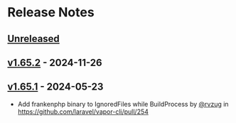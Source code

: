 # Release Notes

## [Unreleased](https://github.com/laravel/vapor-cli/compare/v1.65.2...master)

## [v1.65.2](https://github.com/laravel/vapor-cli/compare/v1.65.1...v1.65.2) - 2024-11-26

## [v1.65.1](https://github.com/laravel/vapor-cli/compare/v1.65.0...v1.65.1) - 2024-05-23

* Add frankenphp binary to IgnoredFiles while BuildProcess by [@rvzug](https://github.com/rvzug) in https://github.com/laravel/vapor-cli/pull/254
